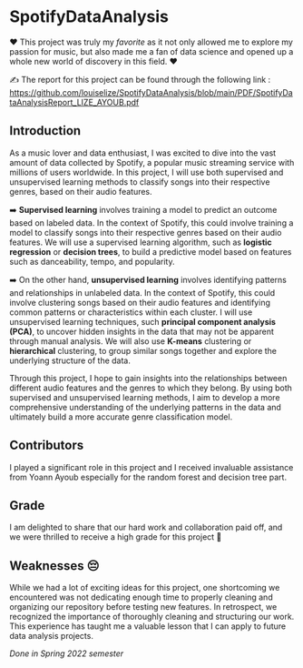 # SpotifyDataAnalysis

❤️ This project was truly my *favorite* as it not only allowed me to explore my passion for music, but also made me a fan of data science and opened up a whole new world of discovery in this field. ❤️ 

✍️ The report for this project can be found through the following link :  https://github.com/louiselize/SpotifyDataAnalysis/blob/main/PDF/SpotifyDataAnalysisReport_LIZE_AYOUB.pdf 

## Introduction

As a music lover and data enthusiast, I was excited to dive into the vast amount of data collected by Spotify, a popular music streaming service with millions of users worldwide. In this project, I will use both supervised and unsupervised learning methods to classify songs into their respective genres, based on their audio features.

 ➡️ **Supervised learning** involves training a model to predict an outcome based on labeled data. In the context of Spotify, this could involve training a model to classify songs into their respective genres based on their audio features. We will use a supervised learning algorithm, such as **logistic regression** or **decision trees**, to build a predictive model based on features such as danceability, tempo, and popularity.

➡️ On the other hand, **unsupervised learning** involves identifying patterns and relationships in unlabeled data. In the context of Spotify, this could involve clustering songs based on their audio features and identifying common patterns or characteristics within each cluster. I will use unsupervised learning techniques, such **principal component analysis (PCA)**, to uncover hidden insights in the data that may not be apparent through manual analysis. We will also use **K-means** clustering or **hierarchical** clustering, to group similar songs together and explore the underlying structure of the data.

Through this project, I hope to gain insights into the relationships between different audio features and the genres to which they belong. By using both supervised and unsupervised learning methods, I aim to develop a more comprehensive understanding of the underlying patterns in the data and ultimately build a more accurate genre classification model.


## Contributors

I played a significant role in this project and I received invaluable assistance from Yoann Ayoub especially for the random forest and decision tree part.

## Grade

I am delighted to share that our hard work and collaboration paid off, and we were thrilled to receive a high grade for this project 🥇

## Weaknesses 😔

While we had a lot of exciting ideas for this project, one shortcoming we encountered was not dedicating enough time to properly cleaning and organizing our repository before testing new features. In retrospect, we recognized the importance of thoroughly cleaning and structuring our work. This experience has taught me a valuable lesson that I can apply to future data analysis projects.



*Done in Spring 2022 semester*
